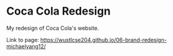 # Coca Cola Redesign

My redesign of Coca Cola's website.

Link to page: https://wustlcse204.github.io/06-brand-redesign-michaelyang12/ 
